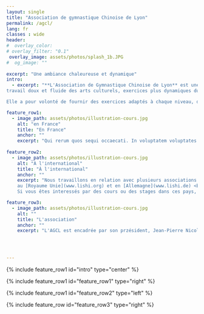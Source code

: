 ```yaml
---
layout: single
title: "Association de gymnastique Chinoise de Lyon"
permalink: /agcl/
lang: fr
classes : wide
header:
#  overlay_color: 
# overlay_filter: "0.1"
 overlay_image: assets/photos/splash_1b.JPG
#  og_image: ""
  
excerpt: "Une ambiance chaleureuse et dynamique"
intro: 
  - excerpt: "**L'Association de Gymnastique Chinoise de Lyon** est une association de loi 1901 dont l'objectif est de permettre à toute personne le désirant d'apprendre et de progresser dans le système d'exercices et de gestuelles que nous a légué la famille Li :
travail doux et fluide des arts culturels, exercices plus dynamiques du Feng Shou et du Chi Shu, pratiques de santé.

Elle a pour volonté de fournir des exercices adaptés à chaque niveau, dans un cadre convivial où chacun s'enrichit des différences des autres"

feature_row1:
  - image_path: assets/photos/illustration-cours.jpg
    alt: "en France"
    title: "En France"
    anchor: ""
    excerpt: "Qui rerum quos sequi occaecati. In voluptatem voluptates ea hic dolor rerum. Eum consequatur molestiae ut voluptatum fuga. Eligendi quam molestiae voluptatem quae voluptatum ut animi. Exercitationem consequatur voluptas aperiam nam sapiente veritatis. Totam omnis aut ipsa quasi "
  
feature_row2:
  - image_path: assets/photos/illustration-cours.jpg
    alt: "À l'international"
    title: "À l'international"
    anchor: ""
    excerpt: "Nous travaillons en relation avec plusieurs associations européennes qui pratiquent le même système d'exercices : <br>
    au [Royaume Unie](www.lishi.org) et en [Allemagne](www.lishi.de) <br>
    Si vous êtes interessés par des cours ou des stages dans ces pays, vous pouvez nous contacter ou consulter leur site."

feature_row3: 
  - image_path: assets/photos/illustration-cours.jpg
    alt: ""
    title: "L'association"
    anchor: ""
    excerpt: "L'AGCL est encadrée par son przésident, Jean-Pierre Nicolas, son trésorier, Frédéric Suquet, sa secrétaire Claire Mottet... et est animée par l'ensemble des participants aux cours !"


    

---
```

{% include feature_row1 id="intro" type="center" %}

{% include feature_row1 id="feature_row1" type="right" %}

{% include feature_row1 id="feature_row2" type="left" %}

{% include feature_row id="feature_row3" type="right" %}


